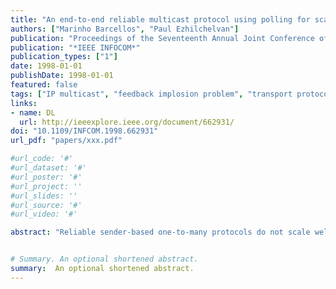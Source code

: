 ```yaml
---
title: "An end-to-end reliable multicast protocol using polling for scaleability"
authors: ["Marinho Barcellos", "Paul Ezhilchelvan"]
publication: "Proceedings of the Seventeenth Annual Joint Conference of the IEEE Computer and Communications Societies (IEEE INFOCOM)"
publication: "*IEEE INFOCOM*"
publication_types: ["1"]
date: 1998-01-01
publishDate: 1998-01-01
featured: false
tags: ["IP multicast", "feedback implosion problem", "transport protocols"]
links:
- name: DL
  url: http://ieeexplore.ieee.org/document/662931/
doi: "10.1109/INFCOM.1998.662931"
url_pdf: "papers/xxx.pdf"

#url_code: '#'
#url_dataset: '#'
#url_poster: '#'
#url_project: ''
#url_slides: ''
#url_source: '#'
#url_video: '#'

abstract: "Reliable sender-based one-to-many protocols do not scale well due mainly to implosion caused by the excessive rate of feedback packets arriving from receivers. We show that this problem can be circumvented by making the sender poll the receivers at carefully planned timing instants, so that the arrival rate of feedback packets is not large enough to cause implosion. We describe a generic end-to-end protocol which incorporates this polling scheme together with error and flow control mechanisms. We analyse the behaviour of our protocol using simulations which indicate that our scheme can be effective in minimising losses due to implosion, achieving high throughput with low network cost."


# Summary. An optional shortened abstract.
summary:  An optional shortened abstract.
---
```




